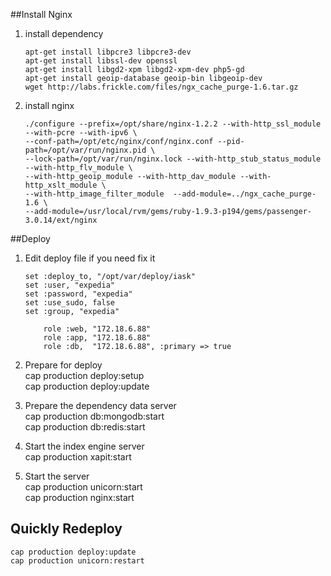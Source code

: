 ##Install Nginx


1. install dependency

    ~~~{.shell}
    apt-get install libpcre3 libpcre3-dev
    apt-get install libssl-dev openssl
    apt-get install libgd2-xpm libgd2-xpm-dev php5-gd
    apt-get install geoip-database geoip-bin libgeoip-dev
    wget http://labs.frickle.com/files/ngx_cache_purge-1.6.tar.gz
    ~~~


2. install nginx

    ~~~{.shell}
    ./configure --prefix=/opt/share/nginx-1.2.2 --with-http_ssl_module --with-pcre --with-ipv6 \
    --conf-path=/opt/etc/nginx/conf/nginx.conf --pid-path=/opt/var/run/nginx.pid \
    --lock-path=/opt/var/run/nginx.lock --with-http_stub_status_module --with-http_flv_module \
    --with-http_geoip_module --with-http_dav_module --with-http_xslt_module \
    --with-http_image_filter_module  --add-module=../ngx_cache_purge-1.6 \
    --add-module=/usr/local/rvm/gems/ruby-1.9.3-p194/gems/passenger-3.0.14/ext/nginx
    ~~~

##Deploy

1. Edit deploy file if you need fix it  
    ~~~{.ruby}
    set :deploy_to, "/opt/var/deploy/iask"
    set :user, "expedia"
    set :password, "expedia"
    set :use_sudo, false
    set :group, "expedia"

        role :web, "172.18.6.88"
        role :app, "172.18.6.88"
        role :db,  "172.18.6.88", :primary => true
    ~~~


2. Prepare for deploy  
    cap production deploy:setup  
    cap production deploy:update

3. Prepare the dependency data server  
    cap production db:mongodb:start    
    cap production db:redis:start    
    
4. Start the index engine server  
    cap production xapit:start

5. Start the server   
    cap production unicorn:start    
    cap production nginx:start
    
    
## Quickly Redeploy  

    cap production deploy:update
    cap production unicorn:restart




